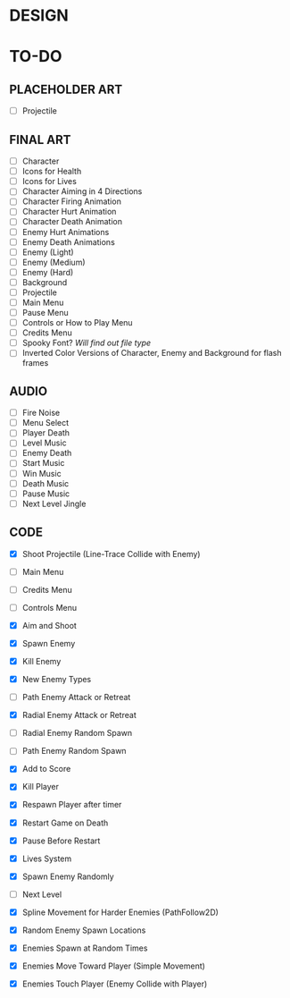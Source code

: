 # DESIGN

# TO-DO

## PLACEHOLDER ART
- [ ] Projectile

## FINAL ART
- [ ] Character
- [ ] Icons for Health
- [ ] Icons for Lives
- [ ] Character Aiming in 4 Directions
- [ ] Character Firing Animation
- [ ] Character Hurt Animation
- [ ] Character Death Animation
- [ ] Enemy Hurt Animations
- [ ] Enemy Death Animations
- [ ] Enemy (Light)
- [ ] Enemy (Medium)
- [ ] Enemy (Hard)
- [ ] Background 
- [ ] Projectile 
- [ ] Main Menu 
- [ ] Pause Menu 
- [ ] Controls or How to Play Menu 
- [ ] Credits Menu 
- [ ] Spooky Font? *Will find out file type*
- [ ] Inverted Color Versions of Character, Enemy and Background for flash frames

## AUDIO
- [ ] Fire Noise
- [ ] Menu Select
- [ ] Player Death
- [ ] Level Music
- [ ] Enemy Death
- [ ] Start Music
- [ ] Win Music
- [ ] Death Music
- [ ] Pause Music
- [ ] Next Level Jingle

## CODE
- [x] Shoot Projectile (Line-Trace Collide with Enemy)
- [ ] Main Menu
- [ ] Credits Menu
- [ ] Controls Menu
- [x] Aim and Shoot 
- [x] Spawn Enemy
- [x] Kill Enemy
- [x] New Enemy Types
- [ ] Path Enemy Attack or Retreat
- [x] Radial Enemy Attack or Retreat
- [ ] Radial Enemy Random Spawn
- [ ] Path Enemy Random Spawn
- [x] Add to Score
- [x] Kill Player 
- [x] Respawn Player after timer
- [x] Restart Game on Death
- [x] Pause Before Restart
- [x] Lives System
- [x] Spawn Enemy Randomly
- [ ] Next Level
- [x] Spline Movement for Harder Enemies (PathFollow2D)
- [x] Random Enemy Spawn Locations
- [x] Enemies Spawn at Random Times
- [x] Enemies Move Toward Player (Simple Movement)
- [x] Enemies Touch Player (Enemy Collide with Player)

